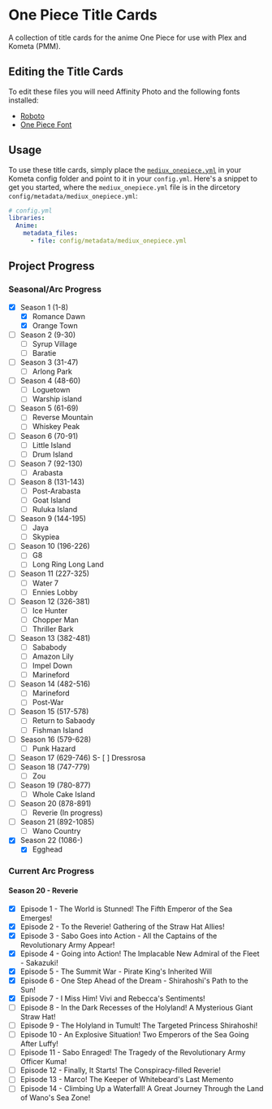 # One Piece Title Cards
 A collection of title cards for the anime One Piece for use with Plex and Kometa (PMM).

## Editing the Title Cards

 To edit these files you will need Affinity Photo and the following fonts installed:

 - [Roboto](https://fonts.google.com/specimen/Roboto)
 - [One Piece Font](https://fontmeme.com/fonts/one-piece-manga-font/)

## Usage

 To use these title cards, simply place the [`mediux_onepiece.yml`](mediux_onepiece.yml) in your Kometa config folder and point to it in your `config.yml`. Here's a snippet to get you started, where the `mediux_onepiece.yml` file is in the dircetory `config/metadata/mediux_onepiece.yml`:

 ``` yml title="config.yml"
 # config.yml
 libraries:
   Anime:
     metadata_files:
       - file: config/metadata/mediux_onepiece.yml
  ```

## Project Progress

### Seasonal/Arc Progress

- [X] Season 1 (1-8)
   - [X] Romance Dawn
   - [X] Orange Town
- [ ] Season 2 (9-30)
  - [ ] Syrup Village
  - [ ] Baratie
- [ ] Season 3 (31-47)
  - [ ] Arlong Park
- [ ] Season 4 (48-60)
  - [ ] Loguetown
  - [ ] Warship island
- [ ] Season 5 (61-69)
  - [ ] Reverse Mountain
  - [ ] Whiskey Peak
- [ ] Season 6 (70-91)
  - [ ] Little Island
  - [ ] Drum Island
- [ ] Season 7 (92-130)
  - [ ] Arabasta
- [ ] Season 8 (131-143)
  - [ ] Post-Arabasta
  - [ ] Goat Island
  - [ ] Ruluka Island
- [ ] Season 9 (144-195)
  - [ ] Jaya
  - [ ] Skypiea
- [ ] Season 10 (196-226)
  - [ ] G8
  - [ ] Long Ring Long Land
- [ ] Season 11 (227-325)
  - [ ] Water 7
  - [ ] Ennies Lobby
- [ ] Season 12 (326-381)
  - [ ] Ice Hunter
  - [ ] Chopper Man
  - [ ] Thriller Bark
- [ ] Season 13 (382-481)
  - [ ] Sababody
  - [ ] Amazon Lily
  - [ ] Impel Down
  - [ ] Marineford
- [ ] Season 14 (482-516)
  - [ ] Marineford
  - [ ] Post-War
- [ ] Season 15 (517-578)
  - [ ] Return to Sabaody
  - [ ] Fishman Island
- [ ] Season 16 (579-628)
  - [ ] Punk Hazard
- [ ] Season 17 (629-746)
  S- [ ] Dressrosa
- [ ] Season 18 (747-779)
  - [ ] Zou
- [ ] Season 19 (780-877)
  - [ ] Whole Cake Island
- [ ] Season 20 (878-891)
  - [ ] Reverie (In progress)
- [ ] Season 21 (892-1085)
  - [ ] Wano Country
- [X] Season 22 (1086-)
  - [X] Egghead

### Current Arc Progress
#### Season 20 - Reverie

- [X] Episode 1 - The World is Stunned! The Fifth Emperor of the Sea Emerges!
- [X] Episode 2 - To the Reverie! Gathering of the Straw Hat Allies!
- [X] Episode 3 - Sabo Goes into Action - All the Captains of the Revolutionary Army Appear!
- [X] Episode 4 - Going into Action! The Implacable New Admiral of the Fleet - Sakazuki!
- [X] Episode 5 - The Summit War - Pirate King's Inherited Will
- [X] Episode 6 - One Step Ahead of the Dream - Shirahoshi's Path to the Sun!
- [X] Episode 7 - I Miss Him! Vivi and Rebecca's Sentiments!
- [ ] Episode 8 - In the Dark Recesses of the Holyland! A Mysterious Giant Straw Hat!
- [ ] Episode 9 - The Holyland in Tumult! The Targeted Princess Shirahoshi!
- [ ] Episode 10 - An Explosive Situation! Two Emperors of the Sea Going After Luffy!
- [ ] Episode 11 - Sabo Enraged! The Tragedy of the Revolutionary Army Officer Kuma!
- [ ] Episode 12 - Finally, It Starts! The Conspiracy-filled Reverie!
- [ ] Episode 13 - Marco! The Keeper of Whitebeard's Last Memento
- [ ] Episode 14 - Climbing Up a Waterfall! A Great Journey Through the Land of Wano's Sea Zone!
